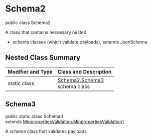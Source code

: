 # Schema2
public class Schema2

A class that contains necessary nested
- schema classes (which validate payloads), extends JsonSchema

## Nested Class Summary
| Modifier and Type | Class and Description |
| ----------------- | ---------------------- |
| static class | [Schema2.Schema3](#schema3)<br> schema class |

## Schema3
public static class Schema3<br>
extends [MinpropertiesValidation.MinpropertiesValidation1](../../../../../../../../components/schemas/MinpropertiesValidation.md#minpropertiesvalidation1)

A schema class that validates payloads
